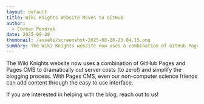 ```yaml
---
layout: default
title: Wiki Knights Website Moves to GitHub
author:
  - Corban Pendrak
date: 2025-08-28
thumbnail: /assets/screenshot-2025-08-28-23.04.15.png
summary: The Wiki Knights website now uses a combination of GitHub Pages and Pages CMS.
---
```

The Wiki Knights website now uses a combination of GitHub Pages and Pages CMS to dramatically cut server costs (to zero!) and simplify the blogging process. With Pages CMS, even our non-computer science friends can add content through the easy to use interface.

If you are interested in helping with the blog, reach out to us!